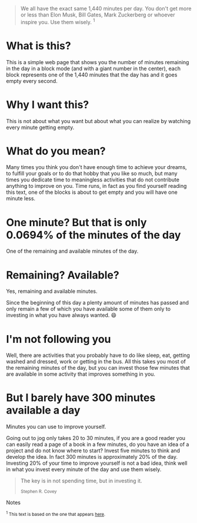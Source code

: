 > We all have the exact same 1,440 minutes per day. You don't get more or less than Elon Musk, Bill Gates, Mark Zuckerberg or whoever inspire you. Use them wisely. <sup>1</sup>

# What is this?

This is a simple web page that shows you the number of minutes remaining in the day in a block mode (and with a giant number in the center), each block represents one of the 1,440 minutes that the day has and it goes empty every second.

# Why I want this?

This is not about what you want but about what you can realize by watching every minute getting empty.

# What do you mean?

Many times you think you don't have enough time to achieve your dreams, to fulfill your goals or to do that hobby that you like so much, but many times you dedicate time to meaningless activities that do not contribute anything to improve on you. Time runs, in fact as you find yourself reading this text, one of the blocks is about to get empty and you will have one minute less.

# One minute? But that is only 0.0694% of the minutes of the day

One of the remaining and available minutes of the day.

# Remaining? Available?

Yes, remaining and available minutes.

Since the beginning of this day a plenty amount of minutes has passed and only remain a few of which you have available some of them only to investing in what you have always wanted. 😄

# I'm not following you

Well, there are activities that you probably have to do like sleep, eat, getting washed and dressed, work or getting in the bus. All this takes you most of the remaining minutes of the day, but you can invest those few minutes that are available in some activity that improves something in you.

# But I barely have 300 minutes available a day

Minutes you can use to improve yourself.

Going out to jog only takes 20 to 30 minutes, if you are a good reader you can easily read a page of a book in a few minutes, do you have an idea of a project and do not know where to start? Invest five minutes to think and develop the idea. In fact 300 minutes is approximately 20% of the day. Investing 20% of your time to improve yourself is not a bad idea, think well in what you invest every minute of the day and use them wisely.

> The key is in not spending time, but in investing it. <p><small>Stephen R. Covey</small></p>

Notes

<small><sup>1</sup> This text is based on the one that appears [here][pub].</small>

[pub]: https://medium.com/@chris_behnke/embrace-your-1440-e015f721a27a
